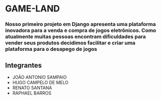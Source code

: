 # GAME-LAND #

### Nosso primeiro projeto em Django apresenta uma plataforma inovadora para a venda e compra de jogos eletrônicos. Como atualmente muitas pessoas encontram dificuldades para vender seus produtos decidimos facilitar e criar uma plataforma para o desapego de jogos  ###

## Integrantes ##

* JOÃO ANTONIO SAMPAIO
* HUGO CAMPELO DE MELO 
* RENATO SANTANA
* RAPHAEL BARROS

